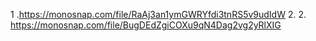 1 .https://monosnap.com/file/RaAj3an1ymGWRYfdi3tnRS5v9udIdW 2. 2. https://monosnap.com/file/BugDEdZgiCOXu9qN4Dag2vg2yRlXIG
